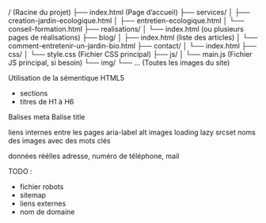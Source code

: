 / (Racine du projet)
├── index.html                 (Page d’accueil)
├── services/
│   ├── creation-jardin-ecologique.html
│   ├── entretien-ecologique.html
│   └── conseil-formation.html
├── realisations/
│   └── index.html             (ou plusieurs pages de réalisations)
├── blog/
│   ├── index.html             (liste des articles)
│   └── comment-entretenir-un-jardin-bio.html
├── contact/
│   └── index.html
├── css/
│   └── style.css              (Fichier CSS principal)
├── js/
│   └── main.js                (Fichier JS principal, si besoin)
└── img/
    └── ...                    (Toutes les images du site)

Utilisation de la sémentique HTML5 
- sections 
- titres de H1 à H6

Balises meta
Balise title

liens internes entre les pages
aria-label
alt images
loading lazy
srcset
noms des images avec des mots clés

données réélles adresse, numéro de téléphone, mail


TODO : 
- fichier robots
- sitemap
- liens externes
- nom de domaine